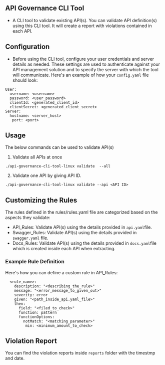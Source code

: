 ## API Governance CLI Tool

- A CLI tool to validate existing API(s). You can validate API definition(s) using this CLI tool. It will create a report with violations contained in each API.

## Configuration
- Before using the CLI tool, configure your user credentials and server details as needed. These settings are used to authenticate against your API management solution and to specify the server with which the tool will communicate. Here's an example of how your `config.yaml` file should look:
```
User:
  username: <username>
  password: <user_password>
  clientId: <generated_client_id>
  clientSecret: <generated_client_secret>
Server:
  hostname: <server_host>
   port: <port>
```

## Usage

The below commands can be used to validate API(s)

01. Validate all APIs at once

`./api-governance-cli-tool-linux validate  --all`

02. Validate one API by giving API ID.

`./api-governance-cli-tool-linux validate --api <API ID>`


## Customizing the Rules

The rules defined in the rules/rules.yaml file are categorized based on the aspects they validate:

- API_Rules: Validate API(s) using the details provided in `api.yaml`file.
- Swagger_Rules: Validate API(s) using the details provided in `swagger.yaml` file.
- Docs_Rules: Validate API(s) using the details provided in `docs.yaml`file which is created inside each API when extracting.

### Example Rule Definition

Here's how you can define a custom rule in API_Rules:

```
  <rule_name>:
    description: "<describing_the_rule>"
    message: "<error_message_to_given_out>"
    severity: error
    given: "<path_inside_api.yaml_file>"
    then:
      field: "<filed_to_check>"
      function: pattern
      functionOptions:
        notMatch: "<matching_parameter>"
         min: <minimum_amount_to_check>
```
## Violation Report

You can find the violation reports inside `reports` folder with the timestmp and date.